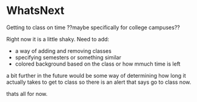 # WhatsNext
Getting to class on time
??maybe specifically for college campuses??

Right now it is a little shaky. 
Need to add: 
- a way of adding and removing classes
- specifying semesters or something similar
- colored background based on the class or how mmuch time is left

a bit further in the future would be some way of determining how long it actually takes to get to class so there is an alert that says go to class now.

thats all for now.
